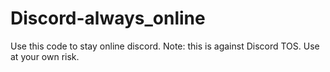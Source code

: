 # Discord-always_online
Use this code to stay online discord. Note: this is against Discord TOS. Use at your own risk.
